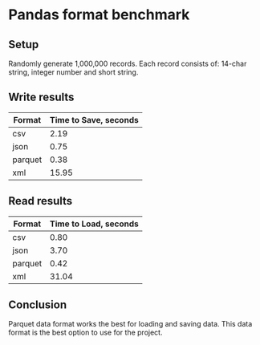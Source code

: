 # Pandas format benchmark

## Setup
Randomly generate 1,000,000 records. Each record consists of: 14-char string, integer number and short string. 

## Write results
|Format| Time to Save, seconds |
|------|--------------|
| csv | 2.19 |
|json| 0.75|
|parquet|0.38|
|xml|15.95|

## Read results
|Format| Time to Load, seconds |
|------|--------------|
| csv | 0.80|
|json|3.70|
|parquet|0.42|
|xml|31.04|

## Conclusion
Parquet data format works the best for loading and saving data. This data format is the best option to use for the project.

